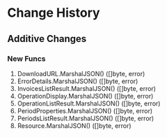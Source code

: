 # Change History

## Additive Changes

### New Funcs

1. DownloadURL.MarshalJSON() ([]byte, error)
1. ErrorDetails.MarshalJSON() ([]byte, error)
1. InvoicesListResult.MarshalJSON() ([]byte, error)
1. OperationDisplay.MarshalJSON() ([]byte, error)
1. OperationListResult.MarshalJSON() ([]byte, error)
1. PeriodProperties.MarshalJSON() ([]byte, error)
1. PeriodsListResult.MarshalJSON() ([]byte, error)
1. Resource.MarshalJSON() ([]byte, error)
